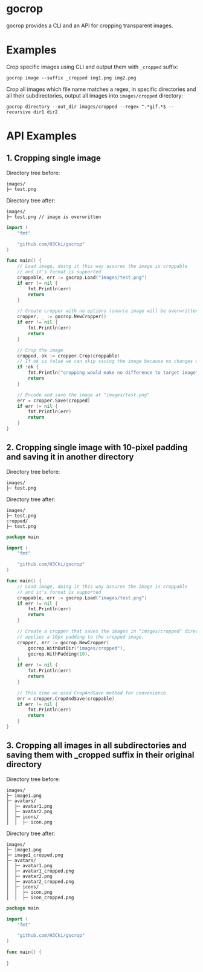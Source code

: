 # gocrop

gocrop provides a CLI and an API for cropping transparent images.

# Examples

Crop specific images using CLI and output them with `_cropped` suffix:
```cli
gocrop image --suffix _cropped img1.png img2.png
```

Crop all images which file name matches a regex, in specific directories and all their subdirectories, output all images into `images/cropped` directory:
```cli
gocrop directory --out_dir images/cropped --regex ^.*gif.*$ --recursive dir1 dir2
```


# API Examples

## 1. Cropping single image

Directory tree before:
```
images/         
├─ test.png

```

Directory tree after:
```
images/         
├─ test.png // image is overwritten

```


```go
import (
	"fmt"

	"github.com/H3Cki/gocrop"
)

func main() {
    // Load image, doing it this way assures the image is croppable 
    // and it's format is supported
	croppable, err := gocrop.Load("images/test.png")
	if err != nil {
		fmt.Println(err)
		return
	}

    // Create cropper with no options (source image will be overwritten)
	cropper, _ := gocrop.NewCropper()
	if err != nil {
		fmt.Println(err)
		return
	}

    // Crop the image
	cropped, ok := cropper.Crop(croppable)
    // If ok is false we can skip saving the image because no changes were made
	if !ok {
		fmt.Println("cropping would make no difference to target image")
		return
	}

    // Encode and save the image at "images/test.png"
	err = cropper.Save(cropped)
	if err != nil {
		fmt.Println(err)
		return
	}
}
```


## 2. Cropping single image with 10-pixel padding and saving it in another directory

Directory tree before:
```
images/         
├─ test.png

```

Directory tree after:
```
images/
├─ test.png
cropped/
├─ test.png

```


```go
package main

import (
	"fmt"

	"github.com/H3Cki/gocrop"
)

func main() {
    // Load image, doing it this way assures the image is croppable 
    // and it's format is supported
	croppable, err := gocrop.Load("images/test.png")
	if err != nil {
		fmt.Println(err)
		return
	}

    // Create a cropper that saves the images in "images/cropped" directory (will be created if doesn't exist) and
    // applies a 10px padding to the cropped image.
	cropper, err := gocrop.NewCropper(
		gocrop.WithOutDir("images/cropped"),
		gocrop.WithPadding(10),
	)
	if err != nil {
		fmt.Println(err)
		return
	}

    // This time we used CropAndSave method for convenience.
	err = cropper.CropAndSave(croppable)
	if err != nil {
		fmt.Println(err)
		return
	}
}
```


## 3. Cropping all images in all subdirectories and saving them with _cropped suffix in their original directory

Directory tree before:
```
images/
├─ image1.png
├─ avatars/
│  ├─ avatar1.png
│  ├─ avatar2.png
│  ├─ icons/
│  │  ├─ icon.png
```

Directory tree after:
```
images/
├─ image1.png
├─ image1_cropped.png
├─ avatars/
│  ├─ avatar1.png
│  ├─ avatar1_cropped.png
│  ├─ avatar2.png
│  ├─ avatar2_cropped.png
│  ├─ icons/
│  │  ├─ icon.png
│  │  ├─ icon_cropped.png
```


```go
package main

import (
	"fmt"

	"github.com/H3Cki/gocrop"
)

func main() {
    
}
```